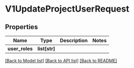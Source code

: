 # V1UpdateProjectUserRequest

## Properties
Name | Type | Description | Notes
------------ | ------------- | ------------- | -------------
**user_roles** | **list[str]** |  | 

[[Back to Model list]](../vela-client/README.md#documentation-for-models) [[Back to API list]](../vela-client/README.md#documentation-for-api-endpoints) [[Back to README]](../vela-client/README.md)

